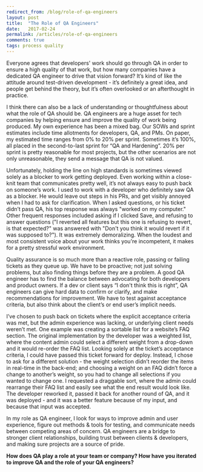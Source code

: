 ```yaml
---
redirect_from: /blog/role-of-qa-engineers
layout: post
title:  "The Role of QA Engineers"
date:   2017-02-24
permalink: /articles/role-of-qa-engineers
comments: true
tags: process quality
---
```


Everyone agrees that developers' work should go through QA in order to ensure a high quality of that work, but how many companies have a dedicated QA engineer to drive that vision forward? It’s kind of like the attitude around test-driven development - it’s definitely a great idea, and people get behind the theory, but it’s often overlooked or an afterthought in practice.

I think there can also be a lack of understanding or thoughtfulness about what the role of QA should be. QA engineers are a huge asset for tech companies by helping ensure and improve the quality of work being produced. My own experience has been a mixed bag. Our SOWs and sprint estimates include time allotments for developers, QA, and PMs. On paper, my estimated time ranges from 0% to 20% per sprint. Sometimes it’s 100%, all placed in the second-to-last sprint for “QA and Hardening”. 20% per sprint is pretty reasonable for most projects, but the other scenarios are not only unreasonable, they send a message that QA is not valued.

Unfortunately, holding the line on high standards is sometimes viewed solely as a blocker to work getting deployed. Even working within a close-knit team that communicates pretty well, it’s not always easy to push back on someone’s work. I used to work with a developer who definitely saw QA as a blocker. He would leave out steps in his PRs, and get visibly annoyed when I had to ask for clarification. When I asked questions, or his ticket didn’t pass QA, his top response was always "worked on my computer." Other frequent responses included asking if I clicked Save, and refusing to answer questions ("I reverted all features but this one is refusing to revert, is that expected?" was answered with "Don't you think it would revert if it was supposed to?"). It was extremely demoralizing. When the loudest and most consistent voice about your work thinks you're incompetent, it makes for a pretty stressful work environment.

Quality assurance is so much more than a reactive role, passing or failing tickets as they queue up. We have to be proactive; not just solving problems, but also finding things before they are a problem. A good QA engineer has to find the balance between advocating for both developers and product owners. If a dev or client says “I don't think this is right”, QA engineers can give hard data to confirm or clarify, and make recommendations for improvement. We have to test against acceptance criteria, but also think about the client’s or end user’s implicit needs.

I’ve chosen to push back on tickets where the explicit acceptance criteria was met, but the admin experience was lacking, or underlying client needs weren’t met. One example was creating a sortable list for a website’s FAQ section. The original implementation by the developer was a weighted list, where the content admin could select a different weight from a drop-down and it would re-order the FAQ list. Looking solely at the ticket’s acceptance criteria, I could have passed this ticket forward for deploy. Instead, I chose to ask for a different solution - the weight selection didn’t reorder the items in real-time in the back-end; and choosing a weight on an FAQ didn’t force a change to another’s weight, so you had to change all selections if you wanted to change one. I requested a draggable sort, where the admin could rearrange their FAQ list and easily see what the end result would look like. The developer reworked it, passed it back for another round of QA, and it was deployed - and it was a better feature because of my input, and because that input was accepted.

In my role as QA engineer, I look for ways to improve admin and user experience, figure out methods & tools for testing, and communicate needs between competing areas of concern. QA engineers are a bridge to stronger client relationships, building trust between clients & developers, and making sure projects are a source of pride.

**How does QA play a role at your team or company? How have you iterated to improve QA and the role of your QA engineers?**
